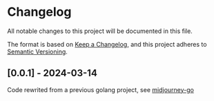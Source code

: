# Changelog

All notable changes to this project will be documented in this file.

The format is based on [Keep a Changelog](https://keepachangelog.com/en/1.0.0/),
and this project adheres to [Semantic Versioning](https://semver.org/spec/v2.0.0.html).

## [0.0.1] - 2024-03-14

Code rewrited from a previous golang project, see [midjourney-go](https://github.com/bernardoforcillo/midjourney-go)
